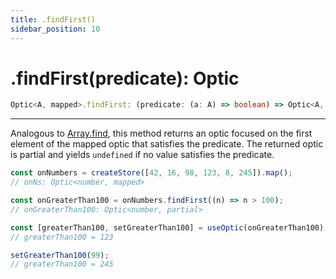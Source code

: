 ```yaml
---
title: .findFirst()
sidebar_position: 10
---
```


# .findFirst(predicate): Optic

```ts
Optic<A, mapped>.findFirst: (predicate: (a: A) => boolean) => Optic<A, partial>;
```

---

Analogous to [Array.find](https://developer.mozilla.org/docs/Web/JavaScript/Reference/Global_Objects/Array/find), this method returns an optic focused on the first element of the mapped optic that satisfies the predicate. The returned optic is partial and yields `undefined` if no value satisfies the predicate.

```ts
const onNumbers = createStore([42, 16, 98, 123, 8, 245]).map();
// onNs: Optic<number, mapped>

const onGreaterThan100 = onNumbers.findFirst((n) => n > 100);
// onGreaterThan100: Optic<number, partial>

const [greaterThan100, setGreaterThan100] = useOptic(onGreaterThan100);
// greaterThan100 = 123

setGreaterThan100(99);
// greaterThan100 = 245
```
